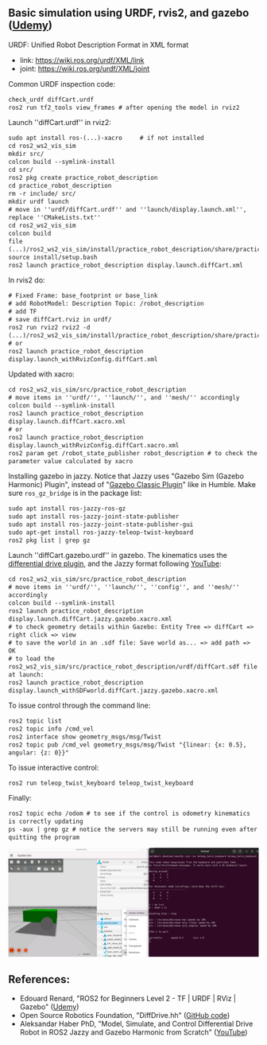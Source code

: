 ## Basic simulation using URDF, rvis2, and gazebo (<a href="https://www.udemy.com/course/ros2-tf-urdf-rviz-gazebo">Udemy</a>)
URDF: Unified Robot Description Format in XML format
- link: https://wiki.ros.org/urdf/XML/link
- joint: https://wiki.ros.org/urdf/XML/joint

Common URDF inspection code:

    check_urdf diffCart.urdf
    ros2 run tf2_tools view_frames # after opening the model in rviz2

Launch ''diffCart.urdf'' in rviz2:

    sudo apt install ros-(...)-xacro     # if not installed
    cd ros2_ws2_vis_sim
    mkdir src/
    colcon build --symlink-install
    cd src/
    ros2 pkg create practice_robot_description
    cd practice_robot_description
    rm -r include/ src/
    mkdir urdf launch
    # move in ''urdf/diffCart.urdf'' and ''launch/display.launch.xml'', replace ''CMakeLists.txt''
    cd ros2_ws2_vis_sim
    colcon build
    file (...)/ros2_ws2_vis_sim/install/practice_robot_description/share/practice_robot_description/urdf/diffCart.urdf
    source install/setup.bash
    ros2 launch practice_robot_description display.launch.diffCart.xml

In rvis2 do:

    # Fixed Frame: base_footprint or base_link
    # add RobotModel: Description Topic: /robot_description
    # add TF
    # save diffCart.rviz in urdf/
    ros2 run rviz2 rviz2 -d (...)/ros2_ws2_vis_sim/install/practice_robot_description/share/practice_robot_description/diffCart.rviz
    # or
    ros2 launch practice_robot_description display.launch_withRvizConfig.diffCart.xml

Updated with xacro:

    cd ros2_ws2_vis_sim/src/practice_robot_description
    # move items in ''urdf/'', ''launch/'', and ''mesh/'' accordingly
    colcon build --symlink-install
    ros2 launch practice_robot_description display.launch.diffCart.xacro.xml
    # or 
    ros2 launch practice_robot_description display.launch_withRvizConfig.diffCart.xacro.xml
    ros2 param get /robot_state_publisher robot_description # to check the parameter value calculated by xacro

Installing gazebo in jazzy. Notice that Jazzy uses "Gazebo Sim (Gazebo Harmonic) Plugin", instead of "<a href="https://classic.gazebosim.org/tutorials?tut=ros_gzplugins">Gazebo Classic Plugin</a>" like in Humble. Make sure ``ros_gz_bridge`` is in the package list:

    sudo apt install ros-jazzy-ros-gz
    sudo apt install ros-jazzy-joint-state-publisher
    sudo apt install ros-jazzy-joint-state-publisher-gui
    sudo apt-get install ros-jazzy-teleop-twist-keyboard
    ros2 pkg list | grep gz

Launch ''diffCart.gazebo.urdf'' in gazebo. The kinematics uses the <a href="https://github.com/gazebosim/gz-sim/blob/gz-sim8/src/systems/diff_drive/DiffDrive.hh">differential drive plugin</a>, and the Jazzy format following <a href="https://www.youtube.com/watch?v=9sjTrpxtBaE">YouTube</a>:
    
    cd ros2_ws2_vis_sim/src/practice_robot_description
    # move items in ''urdf/'', ''launch/'', ''config'', and ''mesh/'' accordingly
    colcon build --symlink-install
    ros2 launch practice_robot_description display.launch.diffCart.jazzy.gazebo.xacro.xml
    # to check geometry details within Gazebo: Entity Tree => diffCart => right click => view
    # to save the world in an .sdf file: Save world as... => add path => OK
    # to load the ros2_ws2_vis_sim/src/practice_robot_description/urdf/diffCart.sdf file at launch:
    ros2 launch practice_robot_description display.launch_withSDFworld.diffCart.jazzy.gazebo.xacro.xml 
    
To issue control through the command line:

    ros2 topic list
    ros2 topic info /cmd_vel
    ros2 interface show geometry_msgs/msg/Twist
    ros2 topic pub /cmd_vel geometry_msgs/msg/Twist "{linear: {x: 0.5}, angular: {z: 0}}"

To issue interactive control:

    ros2 run teleop_twist_keyboard teleop_twist_keyboard

Finally:

    ros2 topic echo /odom # to see if the control is odometry kinematics is correctly updating
    ps -aux | grep gz # notice the servers may still be running even after quitting the program

<img src="https://github.com/SphericalCowww/ROS_init_practice/blob/main/ros2_ws2_vis_sim/diffCart_gazebo_demo.png" width="1000">
    
## References:
- Edouard Renard, "ROS2 for Beginners Level 2 - TF | URDF | RViz | Gazebo" (<a href="https://www.udemy.com/course/ros2-tf-urdf-rviz-gazebo">Udemy</a>)
- Open Source Robotics Foundation, "DiffDrive.hh" (<a href="https://github.com/gazebosim/gz-sim/blob/gz-sim8/src/systems/diff_drive/DiffDrive.hh">GitHub code</a>)
- Aleksandar Haber PhD, "Model, Simulate, and Control Differential Drive Robot in ROS2 Jazzy and Gazebo Harmonic from Scratch" (<a href="https://www.youtube.com/watch?v=9sjTrpxtBaE">YouTube</a>)

